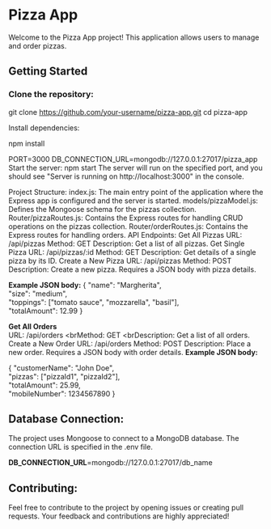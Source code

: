 # Pizza App

Welcome to the Pizza App project! This application allows users to manage and order pizzas.

## Getting Started

### Clone the repository:

git clone https://github.com/your-username/pizza-app.git
cd pizza-app

Install dependencies:

npm install

PORT=3000
DB_CONNECTION_URL=mongodb://127.0.0.1:27017/pizza_app
Start the server:
npm start
The server will run on the specified port, and you should see "Server is running on http://localhost:3000" in the console.

Project Structure:
index.js: The main entry point of the application where the Express app is configured and the server is started.
models/pizzaModel.js: Defines the Mongoose schema for the pizzas collection.
Router/pizzaRoutes.js: Contains the Express routes for handling CRUD operations on the pizzas collection.
Router/orderRoutes.js: Contains the Express routes for handling orders.
API Endpoints:
Get All Pizzas
URL: /api/pizzas
Method: GET
Description: Get a list of all pizzas.
Get Single Pizza
URL: /api/pizzas/:id
Method: GET
Description: Get details of a single pizza by its ID.
Create a New Pizza
URL: /api/pizzas
Method: POST
Description: Create a new pizza. Requires a JSON body with pizza details.

**Example JSON body:** 
{
  "name": "Margherita",<br>
  "size": "medium",<br>
  "toppings": ["tomato sauce", "mozzarella", "basil"],<br>
  "totalAmount": 12.99
}

**Get All Orders**
<br>URL: /api/orders
<brMethod: GET
<brDescription: Get a list of all orders.
Create a New Order
URL: /api/orders
Method: POST
Description: Place a new order. Requires a JSON body with order details.
**Example JSON body:** 

{
  "customerName": "John Doe",<br>
  "pizzas": ["pizzaId1", "pizzaId2"],<br>
  "totalAmount": 25.99,<br>
  "mobileNumber": 1234567890
}
## Database Connection:
The project uses Mongoose to connect to a MongoDB database. The connection URL is specified in the .env file.


**DB_CONNECTION_URL**=mongodb://127.0.0.1:27017/db_name

## Contributing:
Feel free to contribute to the project by opening issues or creating pull requests. Your feedback and contributions are highly appreciated!
